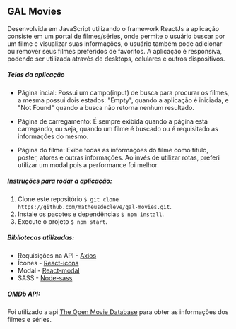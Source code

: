 ## GAL Movies

Desenvolvida em JavaScript utilizando o framework ReactJs a aplicação consiste em um portal de filmes/séries, onde permite o usuário buscar por um filme e visualizar suas informações, o usuário também pode adicionar ou remover seus filmes preferidos de favoritos. A aplicação é responsiva, podendo ser utilizada através de desktops, celulares e outros dispositivos.

##### Telas da aplicação

- Página incial: Possui um campo(input) de busca para procurar os filmes, a mesma possui dois estados: "Empty", quando a aplicação é iniciada, e "Not Found" quando a busca não retorna nenhum resultado.

- Página de carregamento: É sempre exibida quando a página está carregando, ou seja, quando um filme é buscado ou é requisitado as informações do mesmo.

- Página do filme: Exibe todas as informações do filme como título, poster, atores e outras informações. Ao invés de utilizar rotas, preferi utilizar um modal pois a performance foi melhor.

##### Instruções para rodar a aplicação:

1. Clone este repositório `$ git clone https://github.com/matheusdecleve/gal-movies.git`.
2. Instale os pacotes e dependências `$ npm install`.
3. Execute o projeto `$ npm start`.

##### Bibliotecas utilizadas:

- Requisições na API - [Axios](https://www.npmjs.com/package/axios)
- Ícones - [React-icons](https://www.npmjs.com/package/react-icons)
- Modal - [React-modal](https://www.npmjs.com/package/react-modal)
- SASS - [Node-sass](https://www.npmjs.com/package/node-sass)

##### OMDb API:

Foi utilizado a api [The Open Movie Database](http://www.omdbapi.com/) para obter as informações dos filmes e séries.
